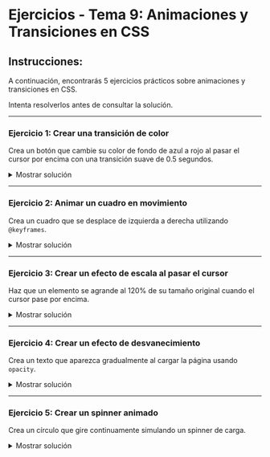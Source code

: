 # **Ejercicios - Tema 9: Animaciones y Transiciones en CSS**

## **Instrucciones:**

A continuación, encontrarás 5 ejercicios prácticos sobre animaciones y transiciones en CSS.

Intenta resolverlos antes de consultar la solución.

---

### **Ejercicio 1: Crear una transición de color**

Crea un botón que cambie su color de fondo de azul a rojo al pasar el cursor por encima con una transición suave de 0.5 segundos.

<details><summary>Mostrar solución</summary>

```css
.button {
  background-color: blue;
  color: white;
  padding: 10px 20px;
  border: none;
  cursor: pointer;
  transition: background-color 0.5s ease;
}

.button:hover {
  background-color: red;
}
```

```html
<button class="button">Pasa el cursor</button>
```

</details>

---

### **Ejercicio 2: Animar un cuadro en movimiento**

Crea un cuadro que se desplace de izquierda a derecha utilizando `@keyframes`.

<details><summary>Mostrar solución</summary>

```css
@keyframes move {
  from {
    transform: translateX(0);
  }
  to {
    transform: translateX(200px);
  }
}

.box {
  width: 100px;
  height: 100px;
  background-color: green;
  animation: move 2s infinite alternate;
}
```

```html
<div class="box"></div>
```

</details>

---

### **Ejercicio 3: Crear un efecto de escala al pasar el cursor**

Haz que un elemento se agrande al 120% de su tamaño original cuando el cursor pase por encima.

<details><summary>Mostrar solución</summary>

```css
.scale-box {
  width: 100px;
  height: 100px;
  background-color: orange;
  transition: transform 0.3s ease;
}

.scale-box:hover {
  transform: scale(1.2);
}
```

```html
<div class="scale-box"></div>
```

</details>

---

### **Ejercicio 4: Crear un efecto de desvanecimiento**

Crea un texto que aparezca gradualmente al cargar la página usando `opacity`.

<details><summary>Mostrar solución</summary>

```css
@keyframes fadeIn {
  from {
    opacity: 0;
  }
  to {
    opacity: 1;
  }
}

.text {
  font-size: 24px;
  animation: fadeIn 2s ease;
}
```

```html
<p class="text">Texto que aparece gradualmente</p>
```

</details>

---

### **Ejercicio 5: Crear un spinner animado**

Crea un círculo que gire continuamente simulando un spinner de carga.

<details><summary>Mostrar solución</summary>

```css
@keyframes spin {
  from {
    transform: rotate(0deg);
  }
  to {
    transform: rotate(360deg);
  }
}

.spinner {
  width: 50px;
  height: 50px;
  border: 5px solid lightgray;
  border-top: 5px solid blue;
  border-radius: 50%;
  animation: spin 1s linear infinite;
}
```

```html
<div class="spinner"></div>
```

</details>
